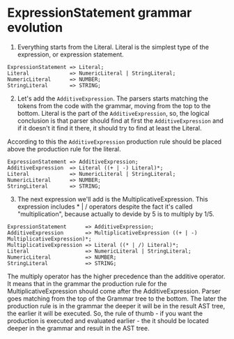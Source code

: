 # ExpressionStatement grammar evolution

1. Everything starts from the Literal. Literal is the simplest type of the expression, or expression statement.

```
ExpressionStatement => Literal;
Literal             => NumericLiteral | StringLiteral;
NumericLiteral      => NUMBER;
StringLiteral       => STRING;
```

2. Let's add the `AdditiveExpression`. The parsers starts matching the tokens from the code with the grammar, moving from the top to the bottom. Literal is the
part of the `AdditiveExpression`, so, the logical conclusion is that parser should find at first the `AdditiveExpression` and if it doesn't it find it there,
it should try to find at least the Literal.

According to this the `AdditiveExpression` production rule should be placed above the production rule for the literal.

```
ExpressionStatement => AdditiveExpression;
AdditiveExpression  => Literal ((+ | -) Literal)*;
Literal             => NumericLiteral | StringLiteral;
NumericLiteral      => NUMBER;
StringLiteral       => STRING;
```

3. The next expression we'll add is the MultiplicativeExpression. This expression includes * | / operators despite the fact it's called "multiplication", because actually to devide by 5 is to multiply by 1/5.

```
ExpressionStatement      => AdditiveExpression;
AdditiveExpression       => MultiplicativeExpression ((+ | -) MultiplicativeExpression)*;
MultiplicativeExpression => Literal ((* | /) Literal)*;
Literal                  => NumericLiteral | StringLiteral;
NumericLiteral           => NUMBER;
StringLiteral            => STRING;
```

The multiply operator has the higher precedence than the additive operator. It means that in the grammar the production rule for the MultiplicativeExpression should come after the AdditiveExpression. Parser goes matching from the top of the Grammar tree to the bottom. The later the production rule is in the grammar the deeper it will be in the result AST tree, the earlier it will be executed. So, the rule of thumb - if you want the production is executed and evaluated earlier - the it should be located deeper in the grammar and result in the AST tree.
